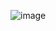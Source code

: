 ![image](https://github.com/Fatimasl/HW_7_Docker/assets/149258349/9b5abe52-950b-43f2-be82-cd27e39ed5eb)
